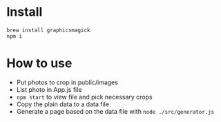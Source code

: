 # Install
```
brew install graphicsmagick
npm i
```

# How to use

- Put photos to crop in public/images
- List photo in App.js file
- `npm start` to view file and pick necessary crops
- Copy the plain data to a data file
- Generate a page based on the data file with `node ./src/generator.js`